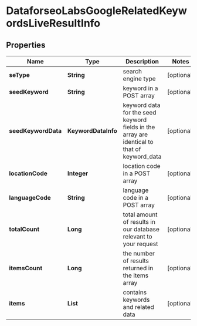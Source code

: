 # DataforseoLabsGoogleRelatedKeywordsLiveResultInfo


## Properties

| Name | Type | Description | Notes |
|------------ | ------------- | ------------- | -------------|
**seType** | **String** | search engine type |[optional]|
**seedKeyword** | **String** | keyword in a POST array |[optional]|
**seedKeywordData** | **KeywordDataInfo** | keyword data for the seed keyword<br>fields in the array are identical to that of keyword_data |[optional]|
**locationCode** | **Integer** | location code in a POST array |[optional]|
**languageCode** | **String** | language code in a POST array |[optional]|
**totalCount** | **Long** | total amount of results in our database relevant to your request |[optional]|
**itemsCount** | **Long** | the number of results returned in the items array |[optional]|
**items** | **List<DataforseoLabsRelatedKeywordsLiveItem>** | contains keywords and related data |[optional]|